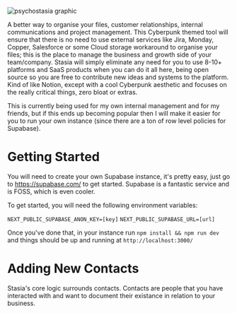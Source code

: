 ![psychostasia graphic](https://user-images.githubusercontent.com/99398403/222959200-11668430-670f-4454-91f2-815d1161916d.png)


A better way to organise your files, customer relationships, internal communications and project management. This Cyberpunk themed tool will ensure that there is no need to use external services like Jira, Monday, Copper, Salesforce or some Cloud storage workaround to organise your files; this is the place to manage the business and growth side of your team/company. Stasia will simply eliminate any need for you to use 8-10+ platforms and SaaS products when you can do it all here, being open source so you are free to contribute new ideas and systems to the platform. Kind of like Notion, except with a cool Cyberpunk aesthetic and focuses on the really critical things, zero bloat or extras.

This is currently being used for my own internal management and for my friends, but if this ends up becoming popular then I will make it easier for you to run your own instance (since there are a ton of row level policies for Supabase).

# Getting Started
You will need to create your own Supabase instance, it's pretty easy, just go to https://supabase.com/ to get started. Supabase is a fantastic service and is FOSS, which is even cooler.

To get started, you will need the following environment variables:

`NEXT_PUBLIC_SUPABASE_ANON_KEY=[key]`
`NEXT_PUBLIC_SUPABASE_URL=[url]`

Once you've done that, in your instance run `npm install && npm run dev` and things should be up and running at `http://localhost:3000/`

# Adding New Contacts
Stasia's core logic surrounds contacts. Contacts are people that you have interacted with and want to document their existance in relation to your business.

